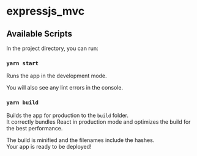 # expressjs_mvc

## Available Scripts

In the project directory, you can run:

### `yarn start`

Runs the app in the development mode.<br />

You will also see any lint errors in the console.

### `yarn build`

Builds the app for production to the `build` folder.<br />
It correctly bundles React in production mode and optimizes the build for the best performance.

The build is minified and the filenames include the hashes.<br />
Your app is ready to be deployed!
